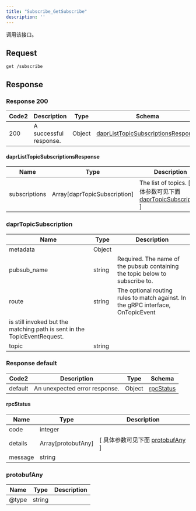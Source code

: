 ```yaml
---
title: "Subscribe_GetSubscribe"
description: ''
---
```



调用该接口。



## Request


```
get /subscribe
```







## Response



### Response  200

 
| Code2 | Description | Type | Schema |
| ---- | ----------- | ------ | ------ |
| 200 | A successful response. | Object | [daprListTopicSubscriptionsResponse](#daprListTopicSubscriptionsResponse) |

#### daprListTopicSubscriptionsResponse

| Name | Type | Description | 
| ---- | ---- | ----------- |         
| subscriptions | Array[daprTopicSubscription] | The list of topics. [ 具体参数可见下面 [daprTopicSubscription](#daprTopicSubscription) ] |    


  
       
         
### daprTopicSubscription
| Name | Type | Description | 
| ---- | ---- | ----------- |    
| metadata | Object |    |      
| pubsub_name | string | Required. The name of the pubsub containing the topic below to subscribe to. |      
| route | string | The optional routing rules to match against. In the gRPC interface, OnTopicEvent
is still invoked but the matching path is sent in the TopicEventRequest. |      
| topic | string |  |   


  
    
          
     
   
     
   
     
   
     
 
 


          
     
 
 


 


### Response  default

 
| Code2 | Description | Type | Schema |
| ---- | ----------- | ------ | ------ |
| default | An unexpected error response. | Object | [rpcStatus](#rpcStatus) |

#### rpcStatus

| Name | Type | Description | 
| ---- | ---- | ----------- |     
| code | integer |  |          
| details | Array[protobufAny] |  [ 具体参数可见下面 [protobufAny](#protobufAny) ] |       
| message | string |  |   


  
     
   
       
         
### protobufAny
| Name | Type | Description | 
| ---- | ---- | ----------- |     
| @type | string |  |   


  
     
 
 


          
     
   
     
 
 


 


